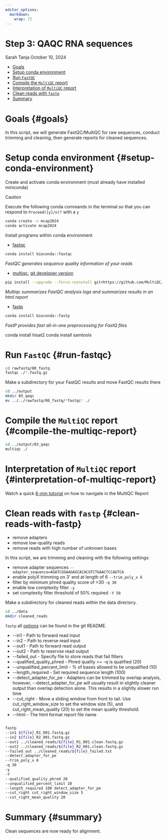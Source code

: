 ```yaml
---
editor_options: 
  markdown: 
    wrap: 72
---
```


# Step 3: QAQC RNA sequences

Sarah Tanja October 10, 2024

-   [Goals](#goals)
-   [Setup conda environment](#setup-conda-environment)
-   [Run `FastQC`](#run-fastqc)
-   [Compile the `MultiQC` report](#compile-the-multiqc-report)
-   [Interpretation of `MultiQC`
    report](#interpretation-of-multiqc-report)
-   [Clean reads with `fastp`](#clean-reads-with-fastp)
-   [Summary](#summary)

# Goals {#goals}

In this script, we will generate FastQC/MultiQC for raw sequences,
conduct trimming and cleaning, then generate reports for cleaned
sequences.

# Setup conda environment {#setup-conda-environment}

Create and activate conda environment (must already have installed
miniconda)

> [!CAUTION]
>
> Execute the following conda commands in the terminal so that you can
> respond to `Proceed([y]/n)?` with a `y`

``` bash
conda create -n mcap2024
conda activate mcap2024
```

Install programs within conda environment

-   [fastqc](https://anaconda.org/bioconda/fastqc)

``` bash
conda install bioconda::fastqc
```

*FastQC generates sequence quality information of your reads*

-   [multiqc](https://anaconda.org/bioconda/multiqc), [git developer
    version](Installation)

``` bash
pip install --upgrade --force-reinstall git+https://github.com/MultiQC/MultiQC.git
```

*Multiqc summarizes FastQC analysis logs and summarizes results in an
html report*

-   [fastp](https://anaconda.org/bioconda/fastp)

``` bash
conda install bioconda::fastp
```

*FastP provides fast all-in-one preprocessing for FastQ files*

conda install hisat2 conda install samtools

# Run `FastQC` {#run-fastqc}

``` bash
cd rawfastq/00_fastq
fastqc ./*.fastq.gz
```

Make a subdirectory for your FastQC results and move FastQC results
there

``` bash
cd ../output
mkdir 03_qaqc
mv ../../rawfastq/00_fastq/*fastqc* ./
```

# Compile the `MultiQC` report {#compile-the-multiqc-report}

``` bash
cd ../output/03_qaqc
multiqc ./
```

# Interpretation of `MultiQC` report {#interpretation-of-multiqc-report}

Watch a quick [6-min
tutorial](https://www.youtube.com/watch?v=qPbIlO_KWN0) on how to
navigate in the MultiQC Report

# Clean reads with `fastp` {#clean-reads-with-fastp}

-   remove adapters
-   remove low-quality reads
-   remove reads with high number of unknown bases

In this script, we are trimming and cleaning with the following
settings:

-   remove adapter sequences
    `--adapter_sequence=AGATCGGAAGAGCACACGTCTGAACTCCAGTCA`
-   enable polyX trimming on 3' end at length of 6 `--trim_poly_x 6`
-   filter by minimum phred quality score of \>30 `-q 30`
-   enable low complexity filter `-y`
-   set complexity filter threshold of 50% required `-Y 50`

Make a subdirectory for cleaned reads within the data directory.

``` bash
cd ../data
mkdir cleaned_reads
```

`fastp` all
[options](https://github.com/OpenGene/fastp?tab=readme-ov-file#:~:text=of%201%20~%206.-,all%20options,-usage%3A%20fastp%20%2Di)
can be found in the git README.

-   --in1 - Path to forward read input
-   --in2 - Path to reverse read input
-   --out1 - Path to forward read output
-   --out2 - Path to reservse read output
-   --failed_out - Specify file to store reads that fail filters
-   --qualified_quality_phred - Phred quality \>= -q is qualified (20)
-   --unqualified_percent_limit - % of bases allowed to be unqualified
    (10) 
-   --length_required - Set required sequence length (100)
-   --detect_adapter_for_pe - Adapters can be trimmed by overlap
    analysis, however, --detect_adapter_for_pe will usually result in
    slightly cleaner output than overlap detection alone. This results
    in a slightly slower run time
-   --cut_right - Move a sliding window from front to tail. Use
    cut_right_window_size to set the window size (5), and
    cut_right_mean_quality (20) to set the mean quality threshold.
-   --html - The html format report file name

``` bash

fastp 
--in1 ${file}_R1_001.fastq.gz 
--in2 ${file}_R2_001.fastq.gz 
--out1 ../cleaned_reads/${file}_R1_001.clean.fastq.gz 
--out2 ../cleaned_reads/${file}_R2_001.clean.fastq.gz 
--failed_out ../cleaned_reads/${file}_failed.txt 
--detect_adapter_for_pe
--trim_poly_x 6
-q 30
-y 
-Y
--qualified_quality_phred 20 
--unqualified_percent_limit 10 
--length_required 100 detect_adapter_for_pe 
--cut_right cut_right_window_size 5
--cut_right_mean_quality 20
```

# Summary {#summary}

Clean sequences are now ready for alignment.
